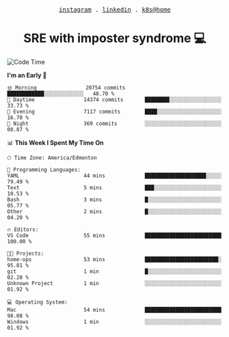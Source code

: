<p align="center">
  <samp>
    <a href="https://www.instagram.com/lildrunkensmurf/">instagram</a> .
    <a href="https://www.linkedin.com/in/joryirving/">linkedin</a> .
    <a href="https://github.com/joryirving/k3s-home-cluster">k8s@home</a>
  </samp>
</p>

<h1 align="center">
  SRE with imposter syndrome 💻
</h1>

<!--START_SECTION:waka-->
![Code Time](http://img.shields.io/badge/Code%20Time-121%20hrs%2033%20mins-blue)

**I'm an Early 🐤** 

```text
🌞 Morning                20754 commits       ████████████░░░░░░░░░░░░░   48.70 % 
🌆 Daytime                14374 commits       ████████░░░░░░░░░░░░░░░░░   33.73 % 
🌃 Evening                7117 commits        ████░░░░░░░░░░░░░░░░░░░░░   16.70 % 
🌙 Night                  369 commits         ░░░░░░░░░░░░░░░░░░░░░░░░░   00.87 % 
```


📊 **This Week I Spent My Time On** 

```text
🕑︎ Time Zone: America/Edmonton

💬 Programming Languages: 
YAML                     44 mins             ████████████████████░░░░░   79.49 % 
Text                     5 mins              ███░░░░░░░░░░░░░░░░░░░░░░   10.53 % 
Bash                     3 mins              █░░░░░░░░░░░░░░░░░░░░░░░░   05.77 % 
Other                    2 mins              █░░░░░░░░░░░░░░░░░░░░░░░░   04.20 % 

🔥 Editors: 
VS Code                  55 mins             █████████████████████████   100.00 % 

🐱‍💻 Projects: 
home-ops                 53 mins             ████████████████████████░   95.81 % 
git                      1 min               █░░░░░░░░░░░░░░░░░░░░░░░░   02.28 % 
Unknown Project          1 min               ░░░░░░░░░░░░░░░░░░░░░░░░░   01.92 % 

💻 Operating System: 
Mac                      54 mins             █████████████████████████   98.08 % 
Windows                  1 min               ░░░░░░░░░░░░░░░░░░░░░░░░░   01.92 % 
```


<!--END_SECTION:waka-->